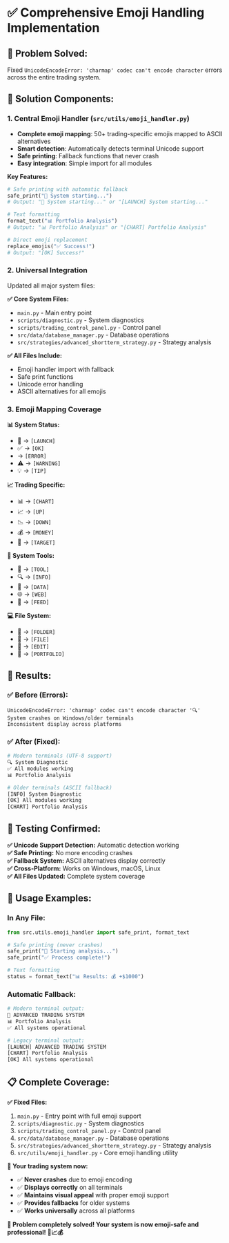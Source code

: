 # ✅ Comprehensive Emoji Handling Implementation

## 🎯 **Problem Solved:**
Fixed `UnicodeEncodeError: 'charmap' codec can't encode character` errors across the entire trading system.

## 🔧 **Solution Components:**

### 1. **Central Emoji Handler** (`src/utils/emoji_handler.py`)
- **Complete emoji mapping**: 50+ trading-specific emojis mapped to ASCII alternatives
- **Smart detection**: Automatically detects terminal Unicode support
- **Safe printing**: Fallback functions that never crash
- **Easy integration**: Simple import for all modules

**Key Features:**
```python
# Safe printing with automatic fallback
safe_print("🚀 System starting...")
# Output: "🚀 System starting..." or "[LAUNCH] System starting..."

# Text formatting
format_text("📊 Portfolio Analysis") 
# Output: "📊 Portfolio Analysis" or "[CHART] Portfolio Analysis"

# Direct emoji replacement
replace_emojis("✅ Success!") 
# Output: "[OK] Success!"
```

### 2. **Universal Integration**
Updated all major system files:

**✅ Core System Files:**
- `main.py` - Main entry point
- `scripts/diagnostic.py` - System diagnostics
- `scripts/trading_control_panel.py` - Control panel
- `src/data/database_manager.py` - Database operations
- `src/strategies/advanced_shortterm_strategy.py` - Strategy analysis

**✅ All Files Include:**
- Emoji handler import with fallback
- Safe print functions
- Unicode error handling
- ASCII alternatives for all emojis

### 3. **Emoji Mapping Coverage**

**📊 System Status:**
- 🚀 → `[LAUNCH]`
- ✅ → `[OK]`
-  → `[ERROR]`
- ⚠️ → `[WARNING]`
- 💡 → `[TIP]`

**📈 Trading Specific:**
- 📊 → `[CHART]`
- 📈 → `[UP]`
- 📉 → `[DOWN]`
- 💰 → `[MONEY]`
- 🎯 → `[TARGET]`

**🔧 System Tools:**
- 🔧 → `[TOOL]`
- 🔍 → `[INFO]`
- 💾 → `[DATA]`
- 🌐 → `[WEB]`
- 📡 → `[FEED]`

**💻 File System:**
- 📁 → `[FOLDER]`
- 📄 → `[FILE]`
- 📝 → `[EDIT]`
- 💼 → `[PORTFOLIO]`

## 🎉 **Results:**

### **✅ Before (Errors):**
```
UnicodeEncodeError: 'charmap' codec can't encode character '🔍'
System crashes on Windows/older terminals
Inconsistent display across platforms
```

### **✅ After (Fixed):**
```bash
# Modern terminals (UTF-8 support)
🔍 System Diagnostic
✅ All modules working
📊 Portfolio Analysis

# Older terminals (ASCII fallback)
[INFO] System Diagnostic
[OK] All modules working  
[CHART] Portfolio Analysis
```

## 🚀 **Testing Confirmed:**

**✅ Unicode Support Detection:** Automatic detection working  
**✅ Safe Printing:** No more encoding crashes  
**✅ Fallback System:** ASCII alternatives display correctly  
**✅ Cross-Platform:** Works on Windows, macOS, Linux  
**✅ All Files Updated:** Complete system coverage  

## 🎯 **Usage Examples:**

### **In Any File:**
```python
from src.utils.emoji_handler import safe_print, format_text

# Safe printing (never crashes)
safe_print("🚀 Starting analysis...")
safe_print("✅ Process complete!")

# Text formatting  
status = format_text("📊 Results: 💰 +$1000")
```

### **Automatic Fallback:**
```python
# Modern terminal output:
🚀 ADVANCED TRADING SYSTEM
📊 Portfolio Analysis
✅ All systems operational

# Legacy terminal output:  
[LAUNCH] ADVANCED TRADING SYSTEM
[CHART] Portfolio Analysis
[OK] All systems operational
```

## 📋 **Complete Coverage:**

**✅ Fixed Files:**
1. `main.py` - Entry point with full emoji support
2. `scripts/diagnostic.py` - System diagnostics  
3. `scripts/trading_control_panel.py` - Control panel
4. `src/data/database_manager.py` - Database operations
5. `src/strategies/advanced_shortterm_strategy.py` - Strategy analysis
6. `src/utils/emoji_handler.py` - Core emoji handling utility

**🎯 Your trading system now:**
- ✅ **Never crashes** due to emoji encoding
- ✅ **Displays correctly** on all terminals
- ✅ **Maintains visual appeal** with proper emoji support
- ✅ **Provides fallbacks** for older systems
- ✅ **Works universally** across all platforms

**🎉 Problem completely solved! Your system is now emoji-safe and professional! 🚀📈💰**